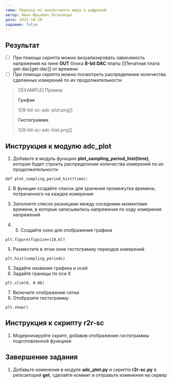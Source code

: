 ```yaml
---
тема: Переход из аналогового мира в цифровой
автор: Иван Юрьевич Потылицын
дата: 2025-10-20
задание: false
---
```


## Результат

- [ ] При помощи скрипта можно визуализировать зависимость напряжения на пине **OUT** блока **8-bit DAC** платы [[Печатная плата get-dac|get-dac]] от времени
- [ ] При помощи скрипта можно посмотреть распределение количества сделанных измерений по их продолжительности

> [!EXAMPLE] Пример
> 
> **График**
> 
> ![[8-bit-sc-adc-plot.png]]
> 
> **Гистограмма**
> 
> ![[8-bit-sc-adc-hist.png]]
 
## Инструкция к модулю adc_plot

1. Добавьте в модуль функцию **plot_sampling_period_hist(time)**, которая будет строить распределение количества измерений по их продолжительности

```
def plot_sampling_period_hist(time):
```

2. В функции создайте список для хранения промежутка времени, потраченного на каждое измерение
3. Заполните список разницами между соседними моментами времени, в которые записывались напряжения по ходу измерения напряжений

4. 5. Создайте окно для отображения графика

```
plt.figure(figsize=(10,6))
```

5. Разместите в этом окне гистограмму периодов измерений

```
plt.hist(sampling_periods)
```

5. Задайте название графика и осей
6. Задайте границы по оси X

```
plt.xlim(0, 0.06)
```

7. Включите отображение сетки
8. Отобразите гистограмму

```
plt.show()
```

## Инструкция к скрипту r2r-sc

1. Модернизируйте скрипт, добавив отображение гистограммы подготовленной функцией

## Завершение задания

1. Добавьте изменения в модуле **adc_plot.py** и скрипте **r2r-sс.py** в репозиторий **get**, сделайте коммит и отправьте изменения на сервер
